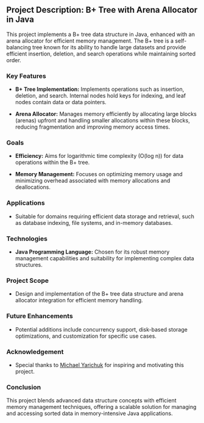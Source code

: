 ## Project Description: B+ Tree with Arena Allocator in Java

This project implements a B+ tree data structure in Java, enhanced with an arena allocator for efficient memory management. The B+ tree is a self-balancing tree known for its ability to handle large datasets and provide efficient insertion, deletion, and search operations while maintaining sorted order.

### Key Features
- **B+ Tree Implementation:** Implements operations such as insertion, deletion, and search. Internal nodes hold keys for indexing, and leaf nodes contain data or data pointers.
  
- **Arena Allocator:** Manages memory efficiently by allocating large blocks (arenas) upfront and handling smaller allocations within these blocks, reducing fragmentation and improving memory access times.

### Goals
- **Efficiency:** Aims for logarithmic time complexity (O(log n)) for data operations within the B+ tree.
  
- **Memory Management:** Focuses on optimizing memory usage and minimizing overhead associated with memory allocations and deallocations.

### Applications
- Suitable for domains requiring efficient data storage and retrieval, such as database indexing, file systems, and in-memory databases.

### Technologies
- **Java Programming Language:** Chosen for its robust memory management capabilities and suitability for implementing complex data structures.

### Project Scope
- Design and implementation of the B+ tree data structure and arena allocator integration for efficient memory handling.

### Future Enhancements
- Potential additions include concurrency support, disk-based storage optimizations, and customization for specific use cases.

### Acknowledgement
- Special thanks to [Michael Yarichuk](https://github.com/myarichuk) for inspiring and motivating this project.

### Conclusion
This project blends advanced data structure concepts with efficient memory management techniques, offering a scalable solution for managing and accessing sorted data in memory-intensive Java applications.
